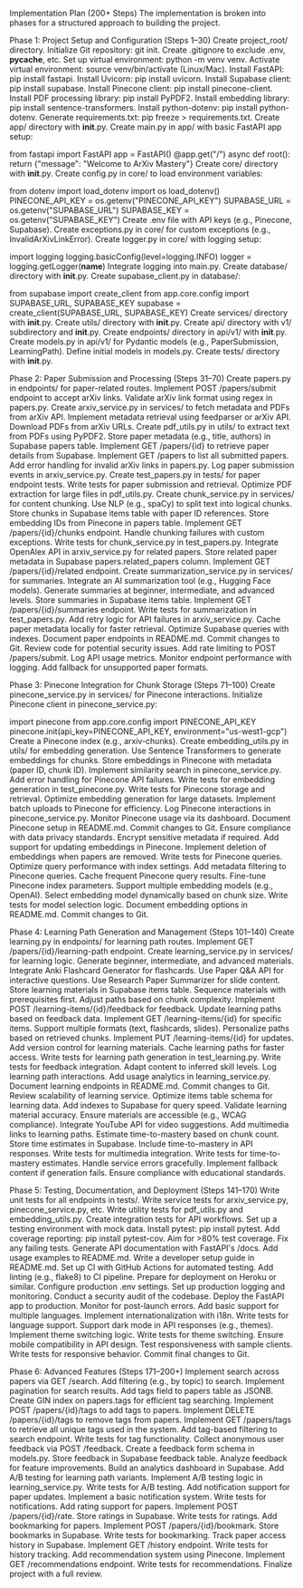 Implementation Plan (200+ Steps)
The implementation is broken into phases for a structured approach to building the project.

Phase 1: Project Setup and Configuration (Steps 1–30)
Create project_root/ directory.
Initialize Git repository: git init.
Create .gitignore to exclude .env, __pycache__, etc.
Set up virtual environment: python -m venv venv.
Activate virtual environment: source venv/bin/activate (Linux/Mac).
Install FastAPI: pip install fastapi.
Install Uvicorn: pip install uvicorn.
Install Supabase client: pip install supabase.
Install Pinecone client: pip install pinecone-client.
Install PDF processing library: pip install PyPDF2.
Install embedding library: pip install sentence-transformers.
Install python-dotenv: pip install python-dotenv.
Generate requirements.txt: pip freeze > requirements.txt.
Create app/ directory with __init__.py.
Create main.py in app/ with basic FastAPI app setup:

from fastapi import FastAPI
app = FastAPI()
@app.get("/")
async def root():
    return {"message": "Welcome to ArXiv Mastery"}
Create core/ directory with __init__.py.
Create config.py in core/ to load environment variables:

from dotenv import load_dotenv
import os
load_dotenv()
PINECONE_API_KEY = os.getenv("PINECONE_API_KEY")
SUPABASE_URL = os.getenv("SUPABASE_URL")
SUPABASE_KEY = os.getenv("SUPABASE_KEY")
Create .env file with API keys (e.g., Pinecone, Supabase).
Create exceptions.py in core/ for custom exceptions (e.g., InvalidArXivLinkError).
Create logger.py in core/ with logging setup:

import logging
logging.basicConfig(level=logging.INFO)
logger = logging.getLogger(__name__)
Integrate logging into main.py.
Create database/ directory with __init__.py.
Create supabase_client.py in database/:

from supabase import create_client
from app.core.config import SUPABASE_URL, SUPABASE_KEY
supabase = create_client(SUPABASE_URL, SUPABASE_KEY)
Create services/ directory with __init__.py.
Create utils/ directory with __init__.py.
Create api/ directory with v1/ subdirectory and __init__.py.
Create endpoints/ directory in api/v1/ with __init__.py.
Create models.py in api/v1/ for Pydantic models (e.g., PaperSubmission, LearningPath).
Define initial models in models.py.
Create tests/ directory with __init__.py.

Phase 2: Paper Submission and Processing (Steps 31–70)
Create papers.py in endpoints/ for paper-related routes.
Implement POST /papers/submit endpoint to accept arXiv links.
Validate arXiv link format using regex in papers.py.
Create arxiv_service.py in services/ to fetch metadata and PDFs from arXiv API.
Implement metadata retrieval using feedparser or arXiv API.
Download PDFs from arXiv URLs.
Create pdf_utils.py in utils/ to extract text from PDFs using PyPDF2.
Store paper metadata (e.g., title, authors) in Supabase papers table.
Implement GET /papers/{id} to retrieve paper details from Supabase.
Implement GET /papers to list all submitted papers.
Add error handling for invalid arXiv links in papers.py.
Log paper submission events in arxiv_service.py.
Create test_papers.py in tests/ for paper endpoint tests.
Write tests for paper submission and retrieval.
Optimize PDF extraction for large files in pdf_utils.py.
Create chunk_service.py in services/ for content chunking.
Use NLP (e.g., spaCy) to split text into logical chunks.
Store chunks in Supabase items table with paper ID references.
Store embedding IDs from Pinecone in papers table.
Implement GET /papers/{id}/chunks endpoint.
Handle chunking failures with custom exceptions.
Write tests for chunk_service.py in test_papers.py.
Integrate OpenAlex API in arxiv_service.py for related papers.
Store related paper metadata in Supabase papers.related_papers column.
Implement GET /papers/{id}/related endpoint.
Create summarization_service.py in services/ for summaries.
Integrate an AI summarization tool (e.g., Hugging Face models).
Generate summaries at beginner, intermediate, and advanced levels.
Store summaries in Supabase items table.
Implement GET /papers/{id}/summaries endpoint.
Write tests for summarization in test_papers.py.
Add retry logic for API failures in arxiv_service.py.
Cache paper metadata locally for faster retrieval.
Optimize Supabase queries with indexes.
Document paper endpoints in README.md.
Commit changes to Git.
Review code for potential security issues.
Add rate limiting to POST /papers/submit.
Log API usage metrics.
Monitor endpoint performance with logging.
Add fallback for unsupported paper formats.

Phase 3: Pinecone Integration for Chunk Storage (Steps 71–100)
Create pinecone_service.py in services/ for Pinecone interactions.
Initialize Pinecone client in pinecone_service.py:

import pinecone
from app.core.config import PINECONE_API_KEY
pinecone.init(api_key=PINECONE_API_KEY, environment="us-west1-gcp")
Create a Pinecone index (e.g., arxiv-chunks).
Create embedding_utils.py in utils/ for embedding generation.
Use Sentence Transformers to generate embeddings for chunks.
Store embeddings in Pinecone with metadata (paper ID, chunk ID).
Implement similarity search in pinecone_service.py.
Add error handling for Pinecone API failures.
Write tests for embedding generation in test_pinecone.py.
Write tests for Pinecone storage and retrieval.
Optimize embedding generation for large datasets.
Implement batch uploads to Pinecone for efficiency.
Log Pinecone interactions in pinecone_service.py.
Monitor Pinecone usage via its dashboard.
Document Pinecone setup in README.md.
Commit changes to Git.
Ensure compliance with data privacy standards.
Encrypt sensitive metadata if required.
Add support for updating embeddings in Pinecone.
Implement deletion of embeddings when papers are removed.
Write tests for Pinecone queries.
Optimize query performance with index settings.
Add metadata filtering to Pinecone queries.
Cache frequent Pinecone query results.
Fine-tune Pinecone index parameters.
Support multiple embedding models (e.g., OpenAI).
Select embedding model dynamically based on chunk size.
Write tests for model selection logic.
Document embedding options in README.md.
Commit changes to Git.

Phase 4: Learning Path Generation and Management (Steps 101–140)
Create learning.py in endpoints/ for learning path routes.
Implement GET /papers/{id}/learning-path endpoint.
Create learning_service.py in services/ for learning logic.
Generate beginner, intermediate, and advanced materials.
Integrate Anki Flashcard Generator for flashcards.
Use Paper Q&A API for interactive questions.
Use Research Paper Summarizer for slide content.
Store learning materials in Supabase items table.
Sequence materials with prerequisites first.
Adjust paths based on chunk complexity.
Implement POST /learning-items/{id}/feedback for feedback.
Update learning paths based on feedback data.
Implement GET /learning-items/{id} for specific items.
Support multiple formats (text, flashcards, slides).
Personalize paths based on retrieved chunks.
Implement PUT /learning-items/{id} for updates.
Add version control for learning materials.
Cache learning paths for faster access.
Write tests for learning path generation in test_learning.py.
Write tests for feedback integration.
Adapt content to inferred skill levels.
Log learning path interactions.
Add usage analytics in learning_service.py.
Document learning endpoints in README.md.
Commit changes to Git.
Review scalability of learning service.
Optimize items table schema for learning data.
Add indexes to Supabase for query speed.
Validate learning material accuracy.
Ensure materials are accessible (e.g., WCAG compliance).
Integrate YouTube API for video suggestions.
Add multimedia links to learning paths.
Estimate time-to-mastery based on chunk count.
Store time estimates in Supabase.
Include time-to-mastery in API responses.
Write tests for multimedia integration.
Write tests for time-to-mastery estimates.
Handle service errors gracefully.
Implement fallback content if generation fails.
Ensure compliance with educational standards.

Phase 5: Testing, Documentation, and Deployment (Steps 141–170)
Write unit tests for all endpoints in tests/.
Write service tests for arxiv_service.py, pinecone_service.py, etc.
Write utility tests for pdf_utils.py and embedding_utils.py.
Create integration tests for API workflows.
Set up a testing environment with mock data.
Install pytest: pip install pytest.
Add coverage reporting: pip install pytest-cov.
Aim for >80% test coverage.
Fix any failing tests.
Generate API documentation with FastAPI's /docs.
Add usage examples to README.md.
Write a developer setup guide in README.md.
Set up CI with GitHub Actions for automated testing.
Add linting (e.g., flake8) to CI pipeline.
Prepare for deployment on Heroku or similar.
Configure production .env settings.
Set up production logging and monitoring.
Conduct a security audit of the codebase.
Deploy the FastAPI app to production.
Monitor for post-launch errors.
Add basic support for multiple languages.
Implement internationalization with i18n.
Write tests for language support.
Support dark mode in API responses (e.g., themes).
Implement theme switching logic.
Write tests for theme switching.
Ensure mobile compatibility in API design.
Test responsiveness with sample clients.
Write tests for responsive behavior.
Commit final changes to Git.

Phase 6: Advanced Features (Steps 171–200+)
Implement search across papers via GET /search.
Add filtering (e.g., by topic) to search.
Implement pagination for search results.
Add tags field to papers table as JSONB.
Create GIN index on papers.tags for efficient tag searching.
Implement POST /papers/{id}/tags to add tags to papers.
Implement DELETE /papers/{id}/tags to remove tags from papers.
Implement GET /papers/tags to retrieve all unique tags used in the system.
Add tag-based filtering to search endpoint.
Write tests for tag functionality.
Collect anonymous user feedback via POST /feedback.
Create a feedback form schema in models.py.
Store feedback in Supabase feedback table.
Analyze feedback for feature improvements.
Build an analytics dashboard in Supabase.
Add A/B testing for learning path variants.
Implement A/B testing logic in learning_service.py.
Write tests for A/B testing.
Add notification support for paper updates.
Implement a basic notification system.
Write tests for notifications.
Add rating support for papers.
Implement POST /papers/{id}/rate.
Store ratings in Supabase.
Write tests for ratings.
Add bookmarking for papers.
Implement POST /papers/{id}/bookmark.
Store bookmarks in Supabase.
Write tests for bookmarking.
Track paper access history in Supabase.
Implement GET /history endpoint.
Write tests for history tracking.
Add recommendation system using Pinecone.
Implement GET /recommendations endpoint.
Write tests for recommendations.
Finalize project with a full review.